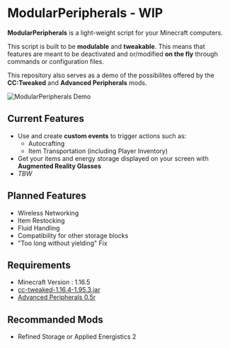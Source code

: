 # ModularPeripherals - WIP

**ModularPeripherals** is a light-weight script for your Minecraft computers.

This script is built to be **modulable** and **tweakable**. This means that features are meant to be deactivated and or/modified **on the fly** through commands or configuration files.

This repository also serves as a demo of the possibilites offered by the **CC:Tweaked** and **Advanced Peripherals** mods.

![ModularPeripherals Demo](https://github.com/iammael/ModularPeripherals/raw/main/assets/demo.png)

## Current Features
* Use and create **custom events** to trigger actions such as:
    * Autocrafting
    * Item Transportation (including Player Inventory)
* Get your items and energy storage displayed on your screen with  **Augmented Reality Glasses**
* *TBW*

## Planned Features
- Wireless Networking
- Item Restocking
- Fluid Handling
- Compatibility for other storage blocks
- "Too long without yielding" Fix

## Requirements
- Minecraft Version : 1.16.5
- [cc-tweaked-1.16.4-1.95.3.jar](https://www.curseforge.com/minecraft/mc-mods/cc-tweaked)
- [Advanced Peripherals 0.5r](https://www.curseforge.com/minecraft/mc-mods/advanced-peripherals)

## Recommanded Mods
- Refined Storage or Applied Energistics 2